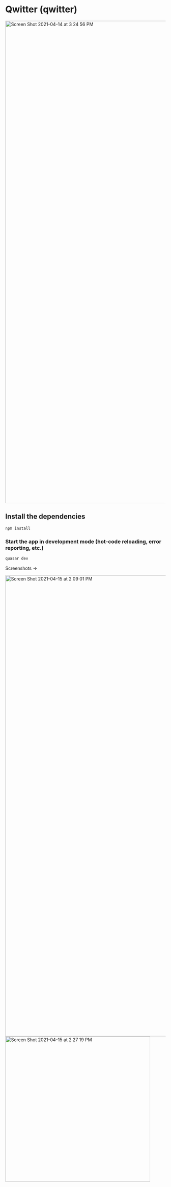 # Qwitter (qwitter)

<img width="1509" alt="Screen Shot 2021-04-14 at 3 24 56 PM" src="https://user-images.githubusercontent.com/38469892/114709703-985d2200-9d35-11eb-850f-ae90dac876f7.png">


## Install the dependencies
```bash
npm install
```

### Start the app in development mode (hot-code reloading, error reporting, etc.)
```bash
quasar dev
```

Screenshots ->

<img width="1442" alt="Screen Shot 2021-04-15 at 2 09 01 PM" src="https://user-images.githubusercontent.com/38469892/114862210-ed14a180-9df6-11eb-9779-729c79d9d326.png">

<img width="455" alt="Screen Shot 2021-04-15 at 2 27 19 PM" src="https://user-images.githubusercontent.com/38469892/114862236-f1d95580-9df6-11eb-9e77-e633ad222475.png">
